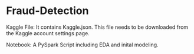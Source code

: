 # Fraud-Detection
Kaggle File: It contains Kaggle.json. This file needs to be downloaded from the Kaggle account settings page.

Notebook: A PySpark Script including EDA and inital modeling.
